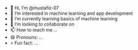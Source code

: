 - 👋 Hi, I’m @mustafiz-07
- 👀 I’m interested in machine learning and app development
- 🌱 I’m currently learning basics of machine learning
- 💞️ I’m looking to collaborate on 
- 📫 How to reach me ...
- 😄 Pronouns: ...
- ⚡ Fun fact: ...

<!---
mustafiz-07/mustafiz-07 is a ✨ special ✨ repository because its `README.md` (this file) appears on your GitHub profile.
You can click the Preview link to take a look at your changes.
--->

